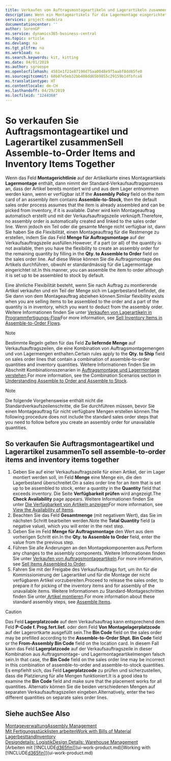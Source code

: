 ```yaml
---
title: Verkaufen von Auftragsmontageartikeln und Lagerartikeln zusammen | Microsoft Docs
description: Wenn ein Montageartikels für die Lagermontage eingerichtet ist, dann nimmt der Standard-Verkaufsauftragsprozess an, dass der Artikel bereits montiert wird und aus dem Lager entnommen werden kann, wenn er verfügbar ist. Wenn jedoch ein Teil oder die gesamte Menge nicht verfügbar ist, dann Sie haben Sie die Flexibilität, einen Montageauftrag für die Restmenge dynamisch zu erstellen.
services: project-madeira
documentationcenter: ''
author: SorenGP
ms.service: dynamics365-business-central
ms.topic: article
ms.devlang: na
ms.tgt_pltfrm: na
ms.workload: na
ms.search.keywords: kit, kitting
ms.date: 04/01/2019
ms.author: sgroespe
ms.openlocfilehash: 4581e1f21e87190d75aa0048e9f5aabf8dd85fe0
ms.sourcegitcommit: 60b87e5eb32bb408dd65b9855c29159b1dfbfca8
ms.translationtype: HT
ms.contentlocale: de-CH
ms.lasthandoff: 04/29/2019
ms.locfileid: "1244368"
---
```

# <a name="sell-assemble-to-order-items-and-inventory-items-together"></a><span data-ttu-id="093ae-104">So verkaufen Sie Auftragsmontageartikel und Lagerartikel zusammen</span><span class="sxs-lookup"><span data-stu-id="093ae-104">Sell Assemble-to-Order Items and Inventory Items Together</span></span>
<span data-ttu-id="093ae-105">Wenn das Feld **Montagerichtlinie** auf der Artikelkarte eines Montageartikels **Lagermontage** enthält, dann nimmt der Standard-Verkaufsauftragsprozess an, dass der Artikel bereits montiert wird und aus dem Lager entnommen werden kann, wenn er verfügbar ist.</span><span class="sxs-lookup"><span data-stu-id="093ae-105">If the **Assembly Policy** field on the item card of an assembly item contains **Assemble-to-Stock**, then the default sales order process assumes that the item is already assembled and can be picked from inventory, if it is available.</span></span> <span data-ttu-id="093ae-106">Daher wird kein Montageauftrag automatisch erstellt und mit der Verkaufsauftragszeile verknüpft.</span><span class="sxs-lookup"><span data-stu-id="093ae-106">Therefore, no assembly order is automatically created and linked to the sales order line.</span></span> <span data-ttu-id="093ae-107">Wenn jedoch ein Teil oder die gesamte Menge nicht verfügbar ist, dann Sie haben Sie die Flexibilität, einen Montageauftrag für die Restmenge zu erstellen, indem Sie das Feld **Menge für Auftragsmontage** auf der Verkaufsauftragszeile ausfüllen.</span><span class="sxs-lookup"><span data-stu-id="093ae-107">However, if a part (or all) of the quantity is not available, then you have the flexibility to create an assembly order for the remaining quantity by filling in the **Qty. to Assemble to Order** field on the sales order line.</span></span> <span data-ttu-id="093ae-108">Auf diese Weise können Sie die Auftragsmontage des Artikels durchführen, obwohl er standardmässig für die Lagermontage eingerichtet ist.</span><span class="sxs-lookup"><span data-stu-id="093ae-108">In this manner, you can assemble the item to order although it is set up to be assembled to stock by default.</span></span>  

<span data-ttu-id="093ae-109">Eine ähnliche Flexibilität besteht, wenn Sie nach Auftrag zu montierende Artikel verkaufen und ein Teil der Menge sich im Lagerbestand befindet, die Sie dann von dem Montageauftrag abziehen können.</span><span class="sxs-lookup"><span data-stu-id="093ae-109">Similar flexibility exists when you are selling items to be assembled to the order and a part of the quantity is in inventory, which you want to deduct from the assembly order.</span></span> <span data-ttu-id="093ae-110">Weitere Informationen finden Sie unter [Verkaufen von Lagerartikeln in Programmfertigungs-Flow](assembly-how-to-sell-inventory-items-in-assemble-to-order-flows.md)</span><span class="sxs-lookup"><span data-stu-id="093ae-110">For more information, see [Sell Inventory Items in Assemble-to-Order Flows](assembly-how-to-sell-inventory-items-in-assemble-to-order-flows.md).</span></span>  

> [!NOTE]  
>  <span data-ttu-id="093ae-111">Bestimmte Regeln gelten für das Feld **Zu liefernde Menge** auf Verkaufsauftragszeilen, die eine Kombination von Auftragsmontagemengen und von Lagermengen enthalten.</span><span class="sxs-lookup"><span data-stu-id="093ae-111">Certain rules apply to the **Qty. to Ship** field on sales order lines that contain a combination of assemble-to-order quantities and inventory quantities.</span></span> <span data-ttu-id="093ae-112">Weitere Informationen finden Sie im Abschnitt Kombinationsszenarien in [Auftragsmontage und Lagermontage verstehen](assembly-assemble-to-order-or-assemble-to-stock.md).</span><span class="sxs-lookup"><span data-stu-id="093ae-112">For more information, see the Combination Scenarios section in [Understanding Assemble to Order and Assemble to Stock](assembly-assemble-to-order-or-assemble-to-stock.md).</span></span>  

> [!NOTE]  
>  <span data-ttu-id="093ae-113">Die folgende Vorgehensweise enthält nicht die Standardverkaufszeilenschritte, die Sie durchführen müssen, bevor Sie einen Montageauftrag für nicht verfügbare Mengen erstellen können.</span><span class="sxs-lookup"><span data-stu-id="093ae-113">The following procedure does not include the standard sales order steps that you need to follow before you create an assembly order for unavailable quantities.</span></span>

## <a name="to-sell-assemble-to-order-items-and-inventory-items-together"></a><span data-ttu-id="093ae-114">So verkaufen Sie Auftragsmontageartikel und Lagerartikel zusammen</span><span class="sxs-lookup"><span data-stu-id="093ae-114">To sell assemble-to-order items and inventory items together</span></span>  
1.  <span data-ttu-id="093ae-115">Geben Sie auf einer Verkaufsauftragszeile für einen Artikel, der im Lager montiert werden soll, im Feld **Menge** eine Menge ein, die den Lagerbestand überschreitet.</span><span class="sxs-lookup"><span data-stu-id="093ae-115">On a sales order line for an item that is set up to be assembled to stock, enter a quantity in the **Quantity** field that exceeds inventory.</span></span> <span data-ttu-id="093ae-116">Die Seite **Verfügbarkeit prüfen** wird angezeigt.</span><span class="sxs-lookup"><span data-stu-id="093ae-116">The **Check Availability** page appears.</span></span> <span data-ttu-id="093ae-117">Weitere Informationen finden Sie unter [Die Verfügbarkeit von Artikeln anzeigen](inventory-how-availability-overview.md)</span><span class="sxs-lookup"><span data-stu-id="093ae-117">For more information, see [View the Availability of Items](inventory-how-availability-overview.md).</span></span>
2.  <span data-ttu-id="093ae-118">Beachten Sie das Feld **Gesamtmenge** (mit negativem Wert), das Sie im nächsten Schritt bearbeiten werden.</span><span class="sxs-lookup"><span data-stu-id="093ae-118">Note the **Total Quantity** field (a negative value), which you will enter in the next step.</span></span>  
3.  <span data-ttu-id="093ae-119">Geben Sie im Feld **Menge für Auftragsmontage** den Wert aus dem vorherigen Schritt ein.</span><span class="sxs-lookup"><span data-stu-id="093ae-119">In the **Qty. to Assemble to Order** field, enter the value from the previous step.</span></span>  
4.  <span data-ttu-id="093ae-120">Führen Sie alle Änderungen an den Montagekomponenten aus.</span><span class="sxs-lookup"><span data-stu-id="093ae-120">Perform any changes to the assembly components.</span></span> <span data-ttu-id="093ae-121">Weitere Informationen finden Sie unter [Verkaufen von Auftragsmontageartikeln](assembly-how-to-sell-items-assembled-to-order.md).</span><span class="sxs-lookup"><span data-stu-id="093ae-121">For more information, see [Sell Items Assembled to Order](assembly-how-to-sell-items-assembled-to-order.md).</span></span>  
5.  <span data-ttu-id="093ae-122">Fahren Sie mit der Freigabe des Verkaufsauftrags fort, um ihn für die Kommissionierung der Lagerartikel und für die Montage der nicht verfügbaren Artikel vorzubereiten.</span><span class="sxs-lookup"><span data-stu-id="093ae-122">Proceed to release the sales order, to prepare it for picking of the inventory items and for assembly of the unavailable items.</span></span> <span data-ttu-id="093ae-123">Weitere Informationen zu Standard-Montageschritten finden Sie unter[ Artikel montieren](assembly-how-to-assemble-items.md).</span><span class="sxs-lookup"><span data-stu-id="093ae-123">For more information about these standard assembly steps, see [Assemble Items](assembly-how-to-assemble-items.md).</span></span>  

> [!CAUTION]  
>  <span data-ttu-id="093ae-124">Das Feld **Lagerplatzcode** auf dem Verkaufsauftrag kann entsprechend dem Feld **P-Code f. Prog.fert.lief.** oder dem Feld **Von Montagelagerplatzcode** auf der Lagerortkarte ausgefüllt sein.</span><span class="sxs-lookup"><span data-stu-id="093ae-124">The **Bin Code** field on the sales order may be prefilled according to the **Assemble-to-Order Shpt. Bin Code** field or the **From-Assembly Bin Code** field on the location card.</span></span> <span data-ttu-id="093ae-125">In diesem Fall kann das Feld **Lagerplatzcode** auf der Verkaufsauftragszeile in dieser Kombination aus Auftragsmontage- und Lagermontageartikelmengen falsch sein.</span><span class="sxs-lookup"><span data-stu-id="093ae-125">In that case, the **Bin Code** field on the sales order line may be incorrect in this combination of assemble-to-order and assemble-to-stock quantities.</span></span> <span data-ttu-id="093ae-126">Es empfiehlt sich, das Feld **Lagerplatzcode** zu prüfen und sicherzustellen, dass die Platzierung für alle Mengen funktioniert.</span><span class="sxs-lookup"><span data-stu-id="093ae-126">It is a good idea to examine the **Bin Code** field and make sure that the placement works for all quantities.</span></span> <span data-ttu-id="093ae-127">Alternativ können Sie die beiden verschiedenen Mengen auf separaten Verkaufsauftragszeilen eingeben.</span><span class="sxs-lookup"><span data-stu-id="093ae-127">Alternatively, enter the two different quantities on separate sales order lines.</span></span>  

## <a name="see-also"></a><span data-ttu-id="093ae-128">Siehe auch</span><span class="sxs-lookup"><span data-stu-id="093ae-128">See Also</span></span>  
[<span data-ttu-id="093ae-129">Montageverwaltung</span><span class="sxs-lookup"><span data-stu-id="093ae-129">Assembly Management</span></span>](assembly-assemble-items.md)  
[<span data-ttu-id="093ae-130">Mit Fertigungsstücklisten arbeiten</span><span class="sxs-lookup"><span data-stu-id="093ae-130">Work with Bills of Material</span></span>](inventory-how-work-BOMs.md)  
[<span data-ttu-id="093ae-131">Lagerbesttand</span><span class="sxs-lookup"><span data-stu-id="093ae-131">Inventory</span></span>](inventory-manage-inventory.md)  
[<span data-ttu-id="093ae-132">Designdetails: Logistik</span><span class="sxs-lookup"><span data-stu-id="093ae-132">Design Details: Warehouse Management</span></span>](design-details-warehouse-management.md)  
<span data-ttu-id="093ae-133">[Arbeiten mit [!INCLUDE[d365fin](includes/d365fin_md.md)]](ui-work-product.md)</span><span class="sxs-lookup"><span data-stu-id="093ae-133">[Working with [!INCLUDE[d365fin](includes/d365fin_md.md)]](ui-work-product.md)</span></span>
